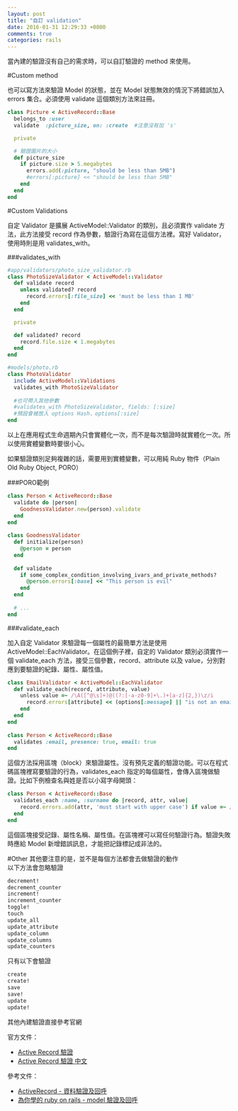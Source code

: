 ```yaml
---
layout: post
title: "自訂 validation"
date: 2016-01-31 12:29:33 +0800
comments: true
categories: rails
---
```


當內建的驗證沒有自己的需求時，可以自訂驗證的 method 來使用。

<!-- more -->


#Custom method

也可以寫方法來驗證 Model 的狀態，並在 Model 狀態無效的情況下將錯誤加入 errors 集合。必須使用 validate 這個類別方法來註冊。

```ruby
class Picture < ActiveRecord::Base
  belongs_to :user
  validate  :picture_size, on: :create  #注意沒有加 's'

  private

  # 驗證圖片的大小
  def picture_size
    if picture.size > 5.megabytes
      errors.add(:picture, "should be less than 5MB")
      #errors[:picture] << "should be less than 5MB"
    end
  end
end
```

#Custom Validations

自定 Validator 是擴展 ActiveModel::Validator 的類別，且必須實作 validate 方法，此方法接受 record 作為參數，驗證行為寫在這個方法裡。寫好 Validator，使用時則是用 validates_with。

###validates_with

```ruby
#app/validators/photo_size_validator.rb
class PhotoSizeValidator < ActiveModel::Validator
  def validate record
    unless validated? record
      record.errors[:file_size] << 'must be less than 1 MB'
    end
  end

  private

  def validated? record
    record.file.size < 1.megabytes
  end
end

#models/photo.rb
class PhotoValidator  
  include ActiveModel::Validations
  validates_with PhotoSizeValidator
  
  #也可帶入其他參數
  #validates_with PhotoSizeValidator, fields: [:size]
  #預設會被放入 options Hash，options[:size]
end
```

以上在應用程式生命週期內只會實體化一次，而不是每次驗證時就實體化一次。所以使用實體變數時要很小心。

如果驗證類別足夠複雜的話，需要用到實體變數，可以用純 Ruby 物件（Plain Old Ruby Object, PORO）

###PORO範例
```ruby
class Person < ActiveRecord::Base
  validate do |person|
    GoodnessValidator.new(person).validate
  end
end
 
class GoodnessValidator
  def initialize(person)
    @person = person
  end
 
  def validate
    if some_complex_condition_involving_ivars_and_private_methods?
      @person.errors[:base] << "This person is evil"
    end
  end
 
  # ...
end
```


###validate_each

加入自定 Validator 來驗證每一個屬性的最簡單方法是使用 ActiveModel::EachValidator。在這個例子裡，自定的 Validator 類別必須實作一個 validate_each 方法，接受三個參數，record、attribute 以及 value，分別對應到要驗證的紀錄、屬性、屬性值。

```ruby
class EmailValidator < ActiveModel::EachValidator
  def validate_each(record, attribute, value)
    unless value =~ /\A([^@\s]+)@((?:[-a-z0-9]+\.)+[a-z]{2,})\z/i
      record.errors[attribute] << (options[:message] || "is not an email")
    end
  end
end
 
class Person < ActiveRecord::Base
  validates :email, presence: true, email: true
end
```

這個方法採用區塊（block）來驗證屬性。沒有預先定義的驗證功能。可以在程式碼區塊裡寫要驗證的行為，validates_each 指定的每個屬性，會傳入區塊做驗證。比如下例檢查名與姓是否以小寫字母開頭：

```ruby
class Person < ActiveRecord::Base
  validates_each :name, :surname do |record, attr, value|
    record.errors.add(attr, 'must start with upper case') if value =~ /\A[[:lower:]]/
  end
end
```
這個區塊接受記錄、屬性名稱、屬性值。在區塊裡可以寫任何驗證行為。驗證失敗時應給 Model 新增錯誤訊息，才能把記錄標記成非法的。

#Other
其他要注意的是，並不是每個方法都會去做驗證的動作  
以下方法會忽略驗證

```ruby
decrement!
decrement_counter
increment!
increment_counter
toggle!
touch
update_all
update_attribute
update_column
update_columns
update_counters
```

只有以下會驗證

```ruby
create
create!
save
save!
update
update!
```

其他內建驗證直接參考官網

官方文件：  

* [Active Record 驗證](http://guides.rubyonrails.org/active_record_validations.html)  
* [Active Record 驗證 中文](http://rails.ruby.tw/active_record_validations.html)

參考文件：  

* [ActiveRecord - 資料驗證及回呼](https://ihower.tw/rails4/activerecord-lifecycle.html)
* [為你學的 ruby on rails - model 驗證及回呼](http://railsbook.tw/chapters/19-model-validation-and-callback.html)
